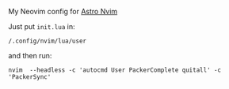 My Neovim config for [Astro Nvim](https://astronvim.github.io/)

Just put `init.lua` in:
```
/.config/nvim/lua/user
```

and then run:
```
nvim  --headless -c 'autocmd User PackerComplete quitall' -c 'PackerSync'
```